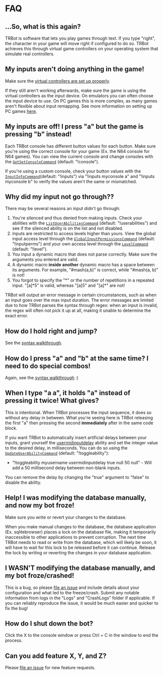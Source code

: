 # FAQ

## ...So, what is this again?
TRBot is software that lets you play games through text. If you type "right", the character in your game will move right if configured to do so. TRBot achieves this through virtual game controllers on your operating system that simulate real controllers.

## My inputs aren't doing anything in the game!
Make sure the [virtual controllers are set up properly](./Setup-VController.md).

If they still aren't working afterwards, make sure the game is using the virtual controllers as the input device. On emulators you can often choose the input device to use. On PC games this is more complex, as many games aren't flexible about input remapping. See more information on setting up PC games [here](./Setup-Misc.md#pc-games).

## My inputs are off! I press "a" but the game is pressing "b" instead!
Each TRBot console has different button values for each button. Make sure you're using the correct console for your game (Ex. the N64 console for N64 games). You can view the current console and change consoles with the [`GetSetConsoleCommand`](../TRBot/TRBot.Commands/Commands/GetSetConsoleCommand.cs) (default: "!console").

If you're using a custom console, check your button values with the [`InputInfoCommand`](../TRBot/TRBot.Commands/Commands/InputInfoCommand.cs)(default: "!inputs") via "!inputs myconsole a" and "!inputs myconsole b" to verify the values aren't the same or mismatched.

## Why did my input not go through??
There may be several reasons an input didn't go through:

1. You're silenced and thus denied from making inputs. Check your abilities with the [`ListUserAbilitiesCommand`](../TRBot/TRBot.Commands/Commands/ListUserAbilitiesCommand.cs) (default: "!userabilities") and see if the silenced ability is on the list and not disabled.
2. Inputs are restricted to access levels higher than yours. View the global input access level through the [`GlobalInputPermissionsCommand`](../TRBot/TRBot.Commands/Commands/GlobalInputPermissionsCommand.cs) (default: "!inputperms") and your own access level through the [`LevelCommand`](../TRBot/TRBot.Commands/Commands/LevelCommand.cs) (default: "!level").
3. You input a dynamic macro that does not parse correctly. Make sure the arguments you entered are valid.
4. A dynamic macro **inside another** dynamic macro has a space between its arguments. For example, "#mash(a,b)" is correct, while "#mash(a, b)" is not!
5. You forgot to specify the "*" or the number of repetitions in a repeated input. "[a]\*5" is valid, whereas "[a]5" and "[a]\*" are not!

TRBot will output an error message in certain circumstances, such as when an input goes over the max input duration. The error messages are limited due to how TRBot parses the syntax through regex: when an input is invalid, the regex will often not pick it up at all, making it unable to determine the exact error.

## How do I hold right and jump?
See the [syntax walkthrough](./Syntax-Walkthrough.md).

## How do I press "a" and "b" at the same time? I need to do special combos!
Again, see the [syntax walkthrough](./Syntax-Walkthrough.md) :)

## When I type "a a", it holds "a" instead of pressing it twice! What gives?
This is intentional. When TRBot processes the input sequence, it does so without any delay in between. What you're seeing here is TRBot releasing the first "a" then pressing the second **immediately** after in the same code block.

If you want TRBot to automatically insert artificial delays between your inputs, grant yourself the [usermidinputdelay](./Permission-Documentation.md#usermidinputdelay) ability and set the integer value to the desired delay, in milliseconds. You can do so using the [`UpdateUserAbilityCommand`](../TRBot/TRBot.Commands/Commands/UpdateUserAbilityCommand.cs) (default: "!toggleability"):

- "!toggleability myusername usermidinputdelay true null 50 null" - Will add a 50 millisecond delay between non-blank inputs.

You can remove the delay by changing the "true" argument to "false" to disable the ability.

## Help! I was modifying the database manually, and now my bot froze!
Make sure you write or revert your changes to the database.

When you make manual changes to the database, the database application (Ex. sqlitebrowser) places a lock on the database file, making it temporarily inaccessible to other applications to prevent corruption. The next time TRBot needs to read or write from the database, which will likely be soon, it will have to wait for this lock to be released before it can continue. Release the lock by writing or reverting the changes in your database application.

## I WASN'T modifying the database manually, and my bot froze/crashed!
This is a bug, so please [file an issue](https://codeberg.org/kimimaru/TRBot/issues/new) and include details about your configuration and what led to the freeze/crash. Submit any notable information from logs in the "Logs" and "CrashLogs" folder if applicable.  If you can reliably reproduce the issue, it would be much easier and quicker to fix the bug!

## How do I shut down the bot?
Click the X to the console window or press Ctrl + C in the window to end the process.

## Can you add feature X, Y, and Z?
Please [file an issue](https://codeberg.org/kimimaru/TRBot/issues/new) for new feature requests.
